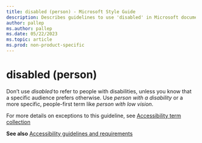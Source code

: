 ```yaml
---
title: disabled (person) - Microsoft Style Guide
description: Describes guidelines to use 'disabled' in Microsoft documents, including instances where this word is appropriate or allowed.
author: pallep
ms.author: pallep
ms.date: 05/22/2023
ms.topic: article
ms.prod: non-product-specific
---
```


# disabled (person)

Don’t use *disabled* to refer to people with disabilities, unless you know that a specific audience prefers otherwise. Use *person with a disability* or a more specific, people-first term like *person with low vision*. 
 
For more details on exceptions to this guideline, see [Accessibility term collection](~/a-z-word-list-term-collections/term-collections/accessibility-terms.md)  

**See also** [Accessibility guidelines and requirements](https://learn.microsoft.com/en-us/style-guide/accessibility/accessibility-guidelines-requirements)
